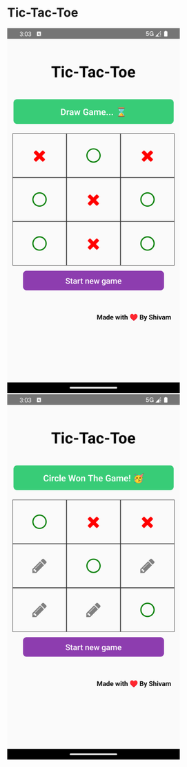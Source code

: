 # Tic-Tac-Toe

<img src="./assets/screenshot1.png" alt="screenshot" width="400px">
<img src="./assets/screenshot2.png" alt="screenshot" width="400px">



